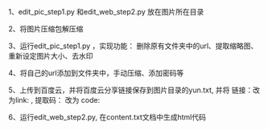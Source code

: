 
1、edit_pic_step1.py 和edit_web_step2.py 放在图片所在目录

2、将图片压缩包解压缩

3、运行edit_pic_step1.py ，实现功能： 删除原有文件夹中的url、提取缩略图、重新设定图片大小、去水印

4、将自己的url添加到文件夹中，手动压缩、添加密码等

5、上传到百度云，并将百度云分享链接保存到图片目录的yun.txt, 并将 链接：改为link: , 提取码： 改为 code:

6、运行edit_web_step2.py, 在content.txt文档中生成html代码
